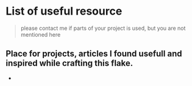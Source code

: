 # List of useful resource 
> please contact me if parts of your project is used, but you are not mentioned here

## Place for projects, articles I found usefull and inspired while crafting this flake.
- 